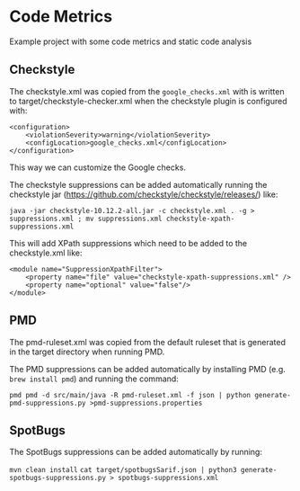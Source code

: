 # Code Metrics

Example project with some code metrics and static code analysis

## Checkstyle

The checkstyle.xml was copied from the `google_checks.xml` with is written to target/checkstyle-checker.xml when the checkstyle plugin is configured with:

```
<configuration>
    <violationSeverity>warning</violationSeverity>
	<configLocation>google_checks.xml</configLocation>
</configuration>
```

This way we can customize the Google checks.

The checkstyle suppressions can be added automatically running the checkstyle jar (https://github.com/checkstyle/checkstyle/releases/) like:

`java -jar checkstyle-10.12.2-all.jar -c checkstyle.xml . -g > suppressions.xml ; mv suppressions.xml checkstyle-xpath-suppressions.xml`

This will add XPath suppressions which need to be added to the checkstyle.xml like:

```
<module name="SuppressionXpathFilter">
    <property name="file" value="checkstyle-xpath-suppressions.xml" />
    <property name="optional" value="false"/>
</module>
```

## PMD

The pmd-ruleset.xml was copied from the default ruleset that is generated in the target directory when running PMD.

The PMD suppressions can be added automatically by installing PMD (e.g. `brew install pmd`) and running the command:

`pmd pmd -d src/main/java -R pmd-ruleset.xml -f json | python generate-pmd-suppressions.py >pmd-suppressions.properties`

## SpotBugs

The SpotBugs suppressions can be added automatically by running:

`mvn clean install`
`cat target/spotbugsSarif.json | python3 generate-spotbugs-suppressions.py > spotbugs-suppressions.xml`

